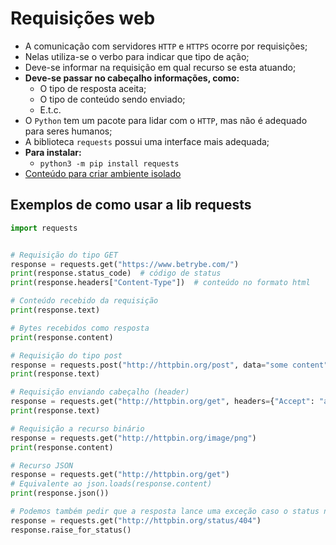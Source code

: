 # Requisições web

* A comunicação com servidores `HTTP` e `HTTPS` ocorre por requisições;
* Nelas utiliza-se o verbo para indicar que tipo de ação;
* Deve-se informar na requisição em qual recurso se esta atuando;
* **Deve-se passar no cabeçalho informações, como:**
  * O tipo de resposta aceita;
  * O tipo de conteúdo sendo enviado;
  * E.t.c.
* O `Python` tem um pacote para lidar com o `HTTP`, mas não é adequado para seres humanos;
* A biblioteca `requests` possui uma interface mais adequada;
* **Para instalar:**
  * `python3 -m pip install requests`
* [Conteúdo para criar ambiente isolado](https://app.betrybe.com/course/computer-science/introducao-a-python/entrada-e-saida-de-dados/105dc022-72fa-425f-a452-29b3595bb64d)

## Exemplos de como usar a lib requests

~~~py
import requests


# Requisição do tipo GET
response = requests.get("https://www.betrybe.com/")
print(response.status_code)  # código de status
print(response.headers["Content-Type"])  # conteúdo no formato html

# Conteúdo recebido da requisição
print(response.text)

# Bytes recebidos como resposta
print(response.content)

# Requisição do tipo post
response = requests.post("http://httpbin.org/post", data="some content")
print(response.text)

# Requisição enviando cabeçalho (header)
response = requests.get("http://httpbin.org/get", headers={"Accept": "application/json"})
print(response.text)

# Requisição a recurso binário
response = requests.get("http://httpbin.org/image/png")
print(response.content)

# Recurso JSON
response = requests.get("http://httpbin.org/get")
# Equivalente ao json.loads(response.content)
print(response.json())

# Podemos também pedir que a resposta lance uma exceção caso o status não seja OK
response = requests.get("http://httpbin.org/status/404")
response.raise_for_status()
~~~
